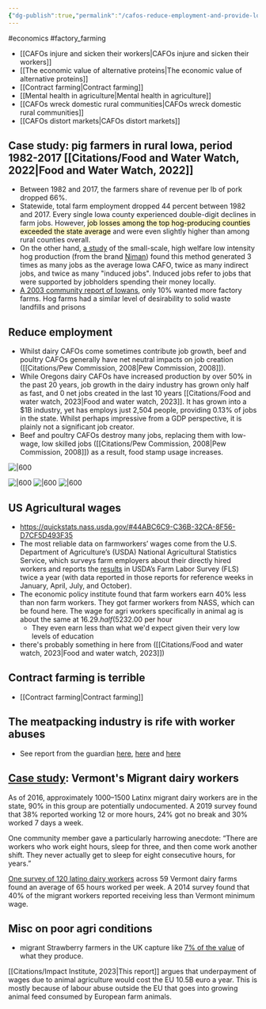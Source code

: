```yaml
---
{"dg-publish":true,"permalink":"/cafos-reduce-employment-and-provide-low-quality-jobs/","created":"2024-05-02T13:27:39.000+01:00","updated":"2025-09-28T23:45:36.014+01:00"}
---
```


#economics #factory_farming 

- [[CAFOs injure and sicken their workers\|CAFOs injure and sicken their workers]]
- [[The economic value of alternative proteins\|The economic value of alternative proteins]]
- [[Contract farming\|Contract farming]]
- [[Mental health in agriculture\|Mental health in agriculture]]
- [[CAFOs wreck domestic rural communities\|CAFOs wreck domestic rural communities]]
- [[CAFOs distort markets\|CAFOs distort markets]]

## Case study: pig farmers in rural Iowa, period 1982-2017 [[Citations/Food and Water Watch, 2022\|Food and Water Watch, 2022]] 
- Between 1982 and 2017, the farmers share of revenue per lb of pork dropped 66%. 
- Statewide, total farm employment dropped 44 percent between 1982 and 2017. Every single Iowa county experienced double-digit declines in farm jobs. However, <mark style="background: #FFF3A3A6;">job losses among the top hog-producing counties exceeded the state average</mark> and were even slightly higher than among rural counties overall.
- On the other hand, [a study](https://www.nimanranch.com/wp-content/uploads/2021/08/The-Economic-Contribution-of-Niman-Ranch-Pork-Production-in-Iowa.pdf) of the small-scale, high welfare low intensity hog production (from the brand [Niman](https://www.nimanranch.com/about-niman-ranch/)) found this method generated 3 times as many jobs as the average Iowa CAFO, twice as many indirect jobs, and twice as many "induced jobs". Induced jobs refer to jobs that were supported by jobholders spending their money locally.
- [A 2003 community report of Iowans](https://store.extension.iastate.edu/product/2003-Summary-Report-Iowa-Farm-and-Rural-Life-Poll), only 10% wanted more factory farms. Hog farms had a similar level of desirability to solid waste landfills and prisons

## Reduce employment
- Whilst dairy CAFOs come sometimes contribute job growth, beef and poultry CAFOs generally have net neutral impacts on job creation ([[Citations/Pew Commission, 2008\|Pew Commission, 2008]]). 
- While Oregons dairy CAFOs have increased production by over 50% in the past 20 years, job growth in the dairy industry has grown only half as fast, and 0 net jobs created in the last 10 years [[Citations/Food and water watch, 2023\|Food and water watch, 2023]]. It has grown into a $1B industry, yet has employs just 2,504 people, providing 0.13% of jobs in the state. Whilst perhaps impressive from a GDP perspective, it is plainly not a significant job creator.
- Beef and poultry CAFOs destroy many jobs, replacing them with low-wage, low skilled jobs ([[Citations/Pew Commission, 2008\|Pew Commission, 2008]]) as a result, food stamp usage increases.


![|600](https://lh7-us.googleusercontent.com/t3b6yjwI3E_plOK7ifKdwTkRfVfLi9AIZ6H2CkOQkLGfn81GFstJxrNWu77rBzsUKF2S5X9vETy1a_AnPueJH4agluiYGcmlCV8rqjBICMusAy9wvuLVLNfX_CB75DqTT2TUV6LIrrbmX-W9WK49H2A "Chart")

![|600](https://lh7-us.googleusercontent.com/HgTVoFuc7Qyur6Sl_aGsaH__MoMix9F-htJSdnHCGj1CNUSvlEC0lTPplFITIZgN64POcPvBobjT-aibg6PTn-i2FKhpKzIroI7tq9RoW8451q23Umtdx4d4iVunYFuyEGuxlmmwjEXQgb1eGARB9c0 "Chart")
![|600](https://lh7-us.googleusercontent.com/OfdWkwcEfpmkvNbGjqL0Tp1bZZeoJ7ewU8ltu8Dk8yxQgkEOe6KdwtGt3URk7wB0O57MPRwX02Mveou8Rkd4A02Y6NSzXvD_us1UdGtHL0snM9uHbJKsBhWF95Tc0GLm2ZISpOewguLlnEbDaAPhP2A "Chart")
![|600](https://lh7-us.googleusercontent.com/9Tq52PCvGocEOFnPx87foCgzMpbClErgLLAIdDmlYINvo_f8J16kkO7vzMIovRVpz3pvA7STzTJuwT0u_4K6Wt34CO6EUYGYp1F_TiSXtUOBeTW5CYXRWssOdqhG-E-HBpusI_uVr-XRTAyNzNvNjXA "Chart")

## US Agricultural wages
- https://quickstats.nass.usda.gov/#44ABC6C9-C36B-32CA-8F56-D7CF5D493F35
- The most reliable data on farmworkers’ wages come from the U.S. Department of Agriculture’s (USDA) National Agricultural Statistics Service, which surveys farm employers about their directly hired workers and reports the [results](https://www.nass.usda.gov/Surveys/Guide_to_NASS_Surveys/Farm_Labor/) in USDA’s Farm Labor Survey (FLS) twice a year (with data reported in those reports for reference weeks in January, April, July, and October).
- The economic policy institute found that farm workers earn 40% less than non farm workers. They got farmer workers from NASS, which can be found here. The wage for agri workers specifically in animal ag is about the same at $16.29. half (52%) of the average hourly wage for all workers in the United States in 2022, which stands at $32.00 per hour
	- They even earn less than what we'd expect given their very low levels of education
- there's probably something in here from ([[Citations/Food and water watch, 2023\|Food and water watch, 2023]])

## Contract farming is terrible
- [[Contract farming\|Contract farming]]
## The meatpacking industry is rife with worker abuses
- See report from the guardian [here](https://www.theguardian.com/global-development/2021/oct/05/eu-failing-to-stop-meat-industry-exploiting-agency-workers), [here](https://www.theguardian.com/environment/2021/sep/28/the-whole-system-is-rotten-life-inside-europes-meat-industry) and [here](https://www.theguardian.com/environment/2021/sep/29/low-pay-long-hours-broken-dreams-working-at-europes-biggest-meat-exporter)

## [Case study](https://scholar.google.com/scholar_url?url=https://www.mdpi.com/1660-4601/18/7/3675&hl=en&sa=T&oi=gsb-ggp&ct=res&cd=0&d=18355316762266401406&ei=-zl9ZrTtIZOK6rQPsOu30AY&scisig=AFWwaebK6ov0qTvSM0pis5NXSOw_): Vermont's Migrant dairy workers
As of 2016, approximately 1000–1500 Latinx migrant dairy workers are in the state, 90% in this group are potentially undocumented. A 2019 survey found that 38% reported working 12 or more hours, 24% got no break and 30% worked 7 days a week. 

One community member gave a particularly harrowing anecdote: “There are workers who work eight hours, sleep for three, and then come work another shift. They never actually get to sleep for eight consecutive hours, for years.”

[One survey of 120 latino dairy workers](https://scholar.google.com/scholar_url?url=https://www.tandfonline.com/doi/abs/10.1080/1059924X.2012.686384&hl=en&sa=T&oi=gsb&ct=res&cd=0&d=5441506874917682531&ei=aDp9ZoLSMuC16rQP2Oi78Ak&scisig=AFWwaeaZp3WVY-Q1rEk_siMRccAU) across 59 Vermont dairy farms found an average of 65 hours worked per week. A 2014 survey found that 40% of the migrant workers reported receiving less than Vermont minimum wage.
## Misc  on poor agri conditions
- migrant Strawberry farmers in the UK capture like [7% of the value](https://www.sustainweb.org/reports/jul23-debt-migration-and-exploitation/) of what they produce.

[[Citations/Impact Institute, 2023\|This report]] argues that underpayment of wages due to animal agriculture would cost the EU 10.5B euro a year. This is mostly because of labour abuse outside the EU that goes into growing animal feed consumed by European farm animals.